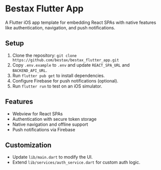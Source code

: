 # Bestax Flutter App

A Flutter iOS app template for embedding React SPAs with native features like authentication, navigation, and push notifications.

## Setup
1. Clone the repository: `git clone https://github.com/bestax/bestax_flutter_app.git`
2. Copy `.env.example` to `.env` and update `REACT_SPA_URL` and `BACKEND_API_URL`.
3. Run `flutter pub get` to install dependencies.
4. Configure Firebase for push notifications (optional).
5. Run `flutter run` to test on an iOS simulator.

## Features
- Webview for React SPAs
- Authentication with secure token storage
- Native navigation and offline support
- Push notifications via Firebase

## Customization
- Update `lib/main.dart` to modify the UI.
- Extend `lib/services/auth_service.dart` for custom auth logic.
